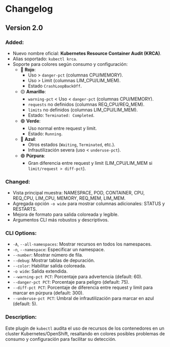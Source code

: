 # Changelog

## Version 2.0

### Added:
- Nuevo nombre oficial: **Kubernetes Resource Container Audit (KRCA)**.
- Alias soportado: `kubectl krca`.
- Soporte para colores según consumo y configuración:
  - 🔴 **Rojo**:
    - Uso > `danger-pct` (columnas CPU/MEMORY).
    - Uso > Limit (columnas LIM_CPU/LIM_MEM).
    - Estado `CrashLoopBackOff`.
  - 🟡 **Amarillo**:
    - `warning-pct` < Uso < `danger-pct` (columnas CPU/MEMORY).
    - `requests` no definidos (columnas REQ_CPU/REQ_MEM).
    - `limits` no definidos (columnas LIM_CPU/LIM_MEM).
    - Estado: `Terminated: Completed`.
  - 🟢 **Verde**:
    - Uso normal entre request y limit.
    - Estado: `Running`.
  - 🔵 **Azul**:
    - Otros estados (`Waiting`, `Terminated`, etc.).
    - Infrautilización severa (uso < `underuse-pct`).
  - 🟣 **Púrpura**:
    - Gran diferencia entre request y limit (LIM_CPU/LIM_MEM si `limit/request > diff-pct`).

### Changed:
- Vista principal muestra: NAMESPACE, POD, CONTAINER, CPU, REQ_CPU, LIM_CPU, MEMORY, REQ_MEM, LIM_MEM.
- Agregada opción `-o wide` para mostrar columnas adicionales: STATUS y RESTARTS.
- Mejora de formato para salida coloreada y legible.
- Argumentos CLI más robustos y descriptivos.

### CLI Options:
- `-A`, `--all-namespaces`: Mostrar recursos en todos los namespaces.
- `-n`, `--namespace`: Especificar un namespace.
- `--number`: Mostrar número de fila.
- `--debug`: Mostrar tablas de depuración.
- `--color`: Habilitar salida coloreada.
- `-o wide`: Salida extendida.
- `--warning-pct PCT`: Porcentaje para advertencia (default: 60).
- `--danger-pct PCT`: Porcentaje para peligro (default: 75).
- `--diff-pct PCT`: Porcentaje de diferencia entre request y limit para marcar en púrpura (default: 300).
- `--underuse-pct PCT`: Umbral de infrautilización para marcar en azul (default: 5).

### Description:
Este plugin de `kubectl` audita el uso de recursos de los contenedores en un cluster Kubernetes/OpenShift, resaltando en colores posibles problemas de consumo y configuración para facilitar su detección.
